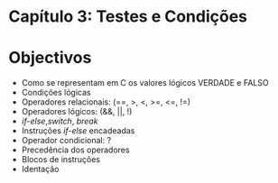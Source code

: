 Capítulo 3: Testes e Condições
============================================================

# Objectivos

- Como se representam em C os valores lógicos VERDADE e FALSO
- Condições lógicas
- Operadores relacionais: (==, >, <, >=, <=, !=)
- Operadores lógicos: (&&, ||, !)
- *if-else*,*switch*, *break*
- Instruções *if-else* encadeadas
- Operador condicional: ?
- Precedência dos operadores
- Blocos de instruções
- Identação
